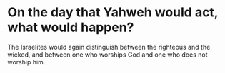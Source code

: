 # On the day that Yahweh would act, what would happen?

The Israelites would again distinguish between the righteous and the wicked, and between one who worships God and one who does not worship him.
